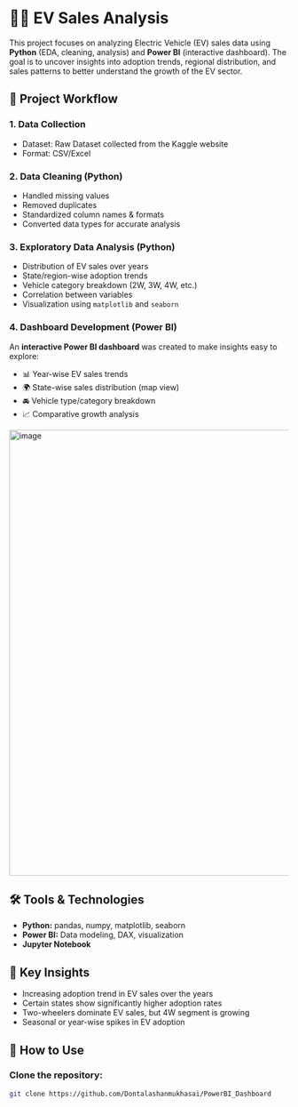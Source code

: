 <h1>🚗🔋 EV Sales Analysis</h1>

This project focuses on analyzing Electric Vehicle (EV) sales data using <b>Python</b> (EDA, cleaning, analysis) and <b>Power BI</b> (interactive dashboard). The goal is to uncover insights into adoption trends, regional distribution, and sales patterns to better understand the growth of the EV sector.

<h2>📌 Project Workflow</h2>

<h3>1. Data Collection</h3>
<ul>
  <li>Dataset: Raw Dataset collected from the Kaggle website</li>
  <li>Format: CSV/Excel</li>
</ul>

<h3>2. Data Cleaning (Python)</h3>
<ul>
  <li>Handled missing values</li>
  <li>Removed duplicates</li>
  <li>Standardized column names & formats</li>
  <li>Converted data types for accurate analysis</li>
</ul>

<h3>3. Exploratory Data Analysis (Python)</h3>
<ul>
  <li>Distribution of EV sales over years</li>
  <li>State/region-wise adoption trends</li>
  <li>Vehicle category breakdown (2W, 3W, 4W, etc.)</li>
  <li>Correlation between variables</li>
  <li>Visualization using <code>matplotlib</code> and <code>seaborn</code></li>
</ul>

<h3>4. Dashboard Development (Power BI)</h3>
An <b>interactive Power BI dashboard</b> was created to make insights easy to explore:
<ul>
  <li>📊 Year-wise EV sales trends</li>
  <li>🌍 State-wise sales distribution (map view)</li>
  <li>🚘 Vehicle type/category breakdown</li>
  <li>📈 Comparative growth analysis</li>
</ul>

<img width="1434" height="802" alt="image" src="https://github.com/user-attachments/assets/de750139-c837-41a9-aae9-e4d7087f671f" />

<h2>🛠️ Tools & Technologies</h2>
<ul>
  <li><b>Python:</b> pandas, numpy, matplotlib, seaborn</li>
  <li><b>Power BI:</b> Data modeling, DAX, visualization</li>
  <li><b>Jupyter Notebook</b></li>
</ul>

<h2>🚀 Key Insights</h2>
<ul>
  <li>Increasing adoption trend in EV sales over the years</li>
  <li>Certain states show significantly higher adoption rates</li>
  <li>Two-wheelers dominate EV sales, but 4W segment is growing</li>
  <li>Seasonal or year-wise spikes in EV adoption</li>
</ul>

<h2>📌 How to Use</h2>
<h3>Clone the repository:</h3>

```bash
git clone https://github.com/Dontalashanmukhasai/PowerBI_Dashboard
